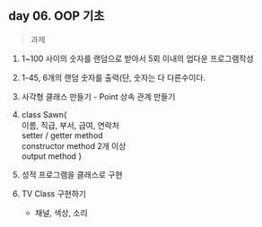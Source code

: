 ## day 06. OOP 기초
> 과제
1. 1~100 사이의 숫자를 랜덤으로 받아서 5회 이내의 업다운 프로그램작성
2. 1-45, 6개의 랜덤 숫자를 출력(단, 숫자는 다 다른수이다.
3. 사각형 클래스 만들기 - Point 상속 관계 만들기
4. class Sawn{  
  이름, 직급, 부서, 급여, 연락처    
  setter / getter method    
  constructor method 2개 이상   
  output method     }

5. 성적 프로그램을 클래스로 구현
6. TV Class 구현하기
    - 채널, 색상, 소리